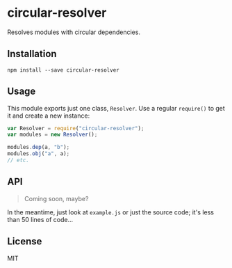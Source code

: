 circular-resolver
=================

Resolves modules with circular dependencies.

## Installation
```
npm install --save circular-resolver
```

## Usage
This module exports just one class, `Resolver`. Use a regular `require()` to get it and create a new instance:

```js
var Resolver = require("circular-resolver");
var modules = new Resolver();

modules.dep(a, "b");
modules.obj("a", a);
// etc.
```


## API
>  Coming soon, maybe?

In the meantime, just look at `example.js` or just the source code; it's less than 50 lines of code...


## License
MIT

